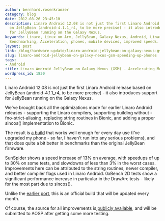 ```yaml
---
author: bernhard.rosenkranzer
category: blog
date: 2012-08-26 23:45:10
description: Linaro Android 12.08 is not just the first Linaro Android release based
  on JellyBean (android-4.1.1_r4, to be more precise) - it also introduces support
  for JellyBean running on the Galaxy Nexus.
keywords: Linaro, Linux on Arm, JellyBean, Galaxy Nexus, Android, Linaro Android Build,
  Benchmarking, Acceleration, phones, mobile devices, improved speeds.
layout: post
link: /blog/hardware-update/linaro-android-jellybean-on-galaxy-nexus-gsm-speeding-up-phones/
slug: linaro-android-jellybean-on-galaxy-nexus-gsm-speeding-up-phones
tags:
- Android
title: Linaro Android JellyBean on Galaxy Nexus (GSM) - Accelerating Mobile Devices
wordpress_id: 1830
---
```


Linaro Android 12.08 is not just the first Linaro Android release based on JellyBean (android-4.1.1_r4, to be more precise) - it also introduces support for JellyBean running on the Galaxy Nexus.

We've brought back all the optimizations made for earlier Linaro Android releases - supporting the Linaro compilers, supporting building without -fno-strict-aliasing, replacing string routines in Bionic, and adding a proper sincos() implementation to Bionic.

The result is [a build](https://releases.linaro.org/archive/12.08/android/images/galaxynexus-jb-gcc47-aosp-blob/) that works well enough for every day use (I've upgraded my phone - so far, I haven't run into any serious problems), and that does quite a bit better in benchmarks than the original JellyBean firmware.

SunSpider shows a speed increase of 13% on average, with speedups of up to 30% on some tests, and slowdowns of less than 3% in the worst cases. Improvements here can be attributed to the string routines, newer compiler, and better compiler flags used in Linaro Android.
0xBench 2D tests show a significant performance increase in particular in the DrawArc tests - likely for the most part due to sincos().

Unlike the [earlier port](/blog/linaro-android-running-on-galaxy-nexus/), this is an official build that will be updated every month.

Of course, the source for all improvements is[ publicly available](https://releases.linaro.org/archive/12.08/android/images/galaxynexus-jb-gcc47-aosp-blob/), and will be submitted to AOSP after getting some more testing.